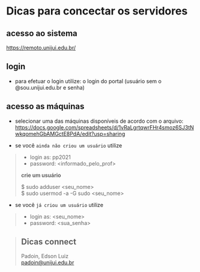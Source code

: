# Dicas para concectar os servidores 


## acesso ao sistema

https://remoto.unijui.edu.br/


## login

* para efetuar o login utilize: o login do portal (usuário sem o @sou.unijui.edu.br e senha)


## acesso as máquinas

- selecionar uma das máquinas disponíveis de acordo com o arquivo: https://docs.google.com/spreadsheets/d/1vRaLgrtqwrFHr4smoz6SJ3tNwkqomehGbAMGctE8PdA/edit?usp=sharing

* se você `ainda não criou um usuário` utilize

>	- login as: pp2021  
>	- password: <informado_pelo_prof>
>
> 	**crie um usuário**
>
>	$ sudo adduser <seu_nome>  
>	$ sudo usermod -a -G sudo <seu_nome>

* se você `já criou um usuário` utilize

>	- login as: <seu_nome>  
>	- password: <sua_senha>



> ## Dicas connect
> Padoin, Edson Luiz  
> padoin@unijui.edu.br

